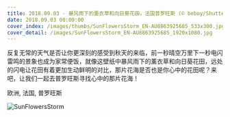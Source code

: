 ```yaml
---
title: 2018.09.03 - 暴风雨下的薰衣草和向日葵花田，法国普罗旺斯 (© beboy/Shutterstock)
date: 2018.09.03 00:00:00
cover_index: /images/thumbs/SunFlowersStorm_EN-AU8863925685_533x300.jpg
cover_detail: /images/SunFlowersStorm_EN-AU8863925685_1920x1080.jpg
---
```


反复无常的天气是否让你更深刻的感受到秋天的来临，前一秒晴空万里下一秒电闪雷鸣的景象也成为家常便饭，就像这壁纸中暴风雨下的薰衣草和向日葵花田，远处的闪电让花田有着更加生动鲜明的对比，那片花海是否也是你心中的花田呢？来吧，让我们一起去普罗旺斯寻找心中的那片花海！

欧洲, 法国, 普罗旺斯

![SunFlowersStorm](/images/SunFlowersStorm_EN-AU8863925685_1920x1080.jpg)
